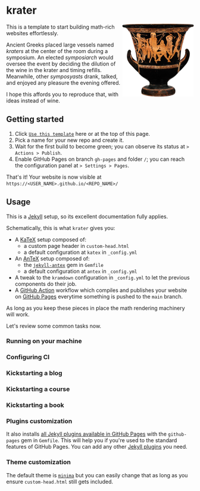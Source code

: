 # krater

<img align="right" width="192px" alt="Terracotta calyx-krater, ca. 460–450 B.C. Source: https://www.metmuseum.org/art/collection/search/247966" src="https://github.com/paolobrasolin/krater/raw/main/krater.png">

This is a template to start building math-rich websites effortlessly.

Ancient Greeks placed large vessels named _kraters_ at the center of the room during a symposium.
An elected _symposiarch_ would oversee the event by deciding the dilution of the wine in the krater and timing refills.
Meanwhile, other _symposyasts_ drank, talked, and enjoyed any pleasure the evening offered.

I hope this affords you to reproduce that, with ideas instead of wine.

## Getting started

1. Click [`Use this template`][krater-generate-url] here or at the top of this page.
2. Pick a name for your new repo and create it.
3. Wait for the first build to become green; you can observe its status at `> Actions > Publish`.
4. Enable GitHub Pages on branch `gh-pages` and folder `/`; you can reach the configuration panel at `> Settings > Pages`.

That's it! Your website is now visible at `https://<USER_NAME>.github.io/<REPO_NAME>/`

[krater-generate-url]: https://github.com/paolobrasolin/krater/generate

## Usage

This is a [Jekyll][jekyll-url] setup, so its excellent documentation fully applies.

Schematically, this is what `krater` gives you:

- A [KaTeX][katex-url] setup composed of:
  - a custom page header in `custom-head.html`
  - a default configuration at `katex` in `_config.yml`
- An [AnTeX][antex-url] setup composed of:
  - the [`jekyll-antex`][jekyll-antex-url] gem in `Gemfile`
  - a default configuration at `antex` in `_config.yml`
- A tweak to the `kramdown` configuration in `_config.yml` to let the previous components do their job.
- A [GitHub Action][gha-url] workflow which compiles and publishes your website on [GitHub Pages][ghp-url] everytime something is pushed to the `main` branch.

As long as you keep these pieces in place the math rendering machinery will work.

Let's review some common tasks now.

[jekyll-url]: https://jekyllrb.com/
[katex-url]: https://katex.org/
[antex-url]: https://github.com/paolobrasolin/antex/
[jekyll-antex-url]: https://github.com/paolobrasolin/jekyll-antex/
[gha-url]: https://github.com/features/actions
[ghp-url]: https://pages.github.com/

### Running on your machine

### Configuring CI

### Kickstarting a blog

### Kickstarting a course

### Kickstarting a book

### Plugins customization

It also installs [all Jekyll plugins available in GitHub Pages][ghp-jekyll-plugins-url] with the `github-pages` gem in `Gemfile`.
This will help you if you're used to the standard features of GitHub Pages.
You can add any other [Jekyll plugins][jekyll-plugins-url] you need.

[ghp-jekyll-plugins-url]: https://pages.github.com/versions/
[jekyll-plugins-url]: https://jekyllrb.com/docs/plugins/

### Theme customization

The default theme is [`minima`][minima-url] but you can easily change that as long as you ensure `custom-head.html` still gets included.

[minima-url]: https://github.com/jekyll/minima
